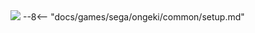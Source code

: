 <img class="header-logo" src="/img/sega/ongeki/refresh/logo.webp">
--8<-- "docs/games/sega/ongeki/common/setup.md"